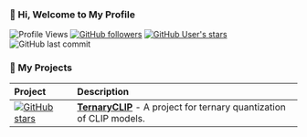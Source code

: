 ### 👋 Hi, Welcome to My Profile

<!--
**zhsh9/zhsh9** is a ✨ _special_ ✨ repository because its `README.md` (this file) appears on your GitHub profile.

Here are some ideas to get you started:

- 🔭 I'm currently working on ...
- 🌱 I'm currently learning ...
- 👯 I'm looking to collaborate on ...
- 🤔 I'm looking for help with ...
- 💬 Ask me about ...
- 📫 How to reach me: ...
- 😄 Pronouns: ...
- ⚡ Fun fact: ...
-->

<div align="left">

![Profile Views](https://komarev.com/ghpvc/?username=zhsh9&style=flat-square&color=red)
[![GitHub followers](https://img.shields.io/github/followers/zhsh9?label=Followers&style=flat-square&color=success&logo=github)](https://github.com/zhsh9?tab=followers)
[![GitHub User's stars](https://img.shields.io/github/stars/zhsh9?label=Total%20Stars&style=flat-square&color=yellow&logo=github)](https://github.com/zhsh9?tab=repositories)
![GitHub last commit](https://img.shields.io/github/last-commit/zhsh9/zhsh9?style=flat-square&color=orange&logo=github)

</div>

### 🚀 My Projects

| Project | Description |
|:----|:----|
|[![GitHub stars](https://img.shields.io/github/stars/zhangsq-nju/TernaryCLIP.svg)](https://github.com/zhangsq-nju/TernaryCLIP)|[**TernaryCLIP**](https://github.com/zhangsq-nju/TernaryCLIP) - A project for ternary quantization of CLIP models.|